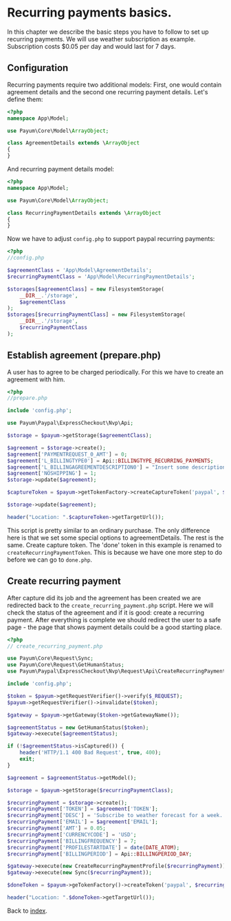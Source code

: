  # Recurring payments basics.

In this chapter we describe the basic steps you have to follow to set up recurring payments.
We will use weather subscription as example.
Subscription costs $0.05 per day and would last for 7 days.

## Configuration

Recurring payments require two additional models:
First, one would contain agreement details and the second one recurring payment details.
Let's define them:

```php
<?php
namespace App\Model;

use Payum\Core\Model\ArrayObject;

class AgreementDetails extends \ArrayObject
{
}
```

And recurring payment details model:


```php
<?php
namespace App\Model;

use Payum\Core\Model\ArrayObject;

class RecurringPaymentDetails extends \ArrayObject
{
}
```

Now we have to adjust `config.php` to support paypal recurring payments:

```php
<?php
//config.php

$agreementClass = 'App\Model\AgreementDetails';
$recurringPaymentClass = 'App\Model\RecurringPaymentDetails';

$storages[$agreementClass] = new FilesystemStorage(
    __DIR__.'/storage',
    $agreementClass
);
$storages[$recurringPaymentClass] = new FilesystemStorage(
    __DIR__.'/storage',
    $recurringPaymentClass
);
```

## Establish agreement (prepare.php)

A user has to agree to be charged periodically.
For this we have to create an agreement with him.

```php
<?php
//prepare.php

include 'config.php';

use Payum\Paypal\ExpressCheckout\Nvp\Api;

$storage = $payum->getStorage($agreementClass);

$agreement = $storage->create();
$agreement['PAYMENTREQUEST_0_AMT'] = 0;
$agreement['L_BILLINGTYPE0'] = Api::BILLINGTYPE_RECURRING_PAYMENTS;
$agreement['L_BILLINGAGREEMENTDESCRIPTION0'] = "Insert some description here";
$agreement['NOSHIPPING'] = 1;
$storage->update($agreement);

$captureToken = $payum->getTokenFactory->createCaptureToken('paypal', $agreement, 'create_recurring_payment.php');

$storage->update($agreement);

header("Location: ".$captureToken->getTargetUrl());
```

This script is pretty similar to an ordinary purchase.
The only difference here is that we set some special options to agreementDetails.
The rest is the same. Create capture token.
The 'done' token in this example is renamed to `createRecurringPaymentToken`.
This is because we have one more step to do before we can go to `done.php`.

## Create recurring payment

After capture did its job and the agreement has been created we are redirected back to the `create_recurring_payment.php` script.
Here we will check the status of the agreement and if it is good: create a recurring payment.
After everything is complete we should redirect the user to a safe page - the page that shows payment details could be a good starting place.

```php
<?php
// create_recurring_payment.php

use Payum\Core\Request\Sync;
use Payum\Core\Request\GetHumanStatus;
use Payum\Paypal\ExpressCheckout\Nvp\Request\Api\CreateRecurringPaymentProfile;

include 'config.php';

$token = $payum->getRequestVerifier()->verify($_REQUEST);
$payum->getRequestVerifier()->invalidate($token);

$gateway = $payum->getGateway($token->getGatewayName());

$agreementStatus = new GetHumanStatus($token);
$gateway->execute($agreementStatus);

if (!$agreementStatus->isCaptured()) {
    header('HTTP/1.1 400 Bad Request', true, 400);
    exit;
}

$agreement = $agreementStatus->getModel();

$storage = $payum->getStorage($recurringPaymentClass);

$recurringPayment = $storage->create();
$recurringPayment['TOKEN'] = $agreement['TOKEN'];
$recurringPayment['DESC'] = 'Subscribe to weather forecast for a week. It is 0.05$ per day.';
$recurringPayment['EMAIL'] = $agreement['EMAIL'];
$recurringPayment['AMT'] = 0.05;
$recurringPayment['CURRENCYCODE'] = 'USD';
$recurringPayment['BILLINGFREQUENCY'] = 7;
$recurringPayment['PROFILESTARTDATE'] = date(DATE_ATOM);
$recurringPayment['BILLINGPERIOD'] = Api::BILLINGPERIOD_DAY;

$gateway->execute(new CreateRecurringPaymentProfile($recurringPayment));
$gateway->execute(new Sync($recurringPayment));

$doneToken = $payum->geTokenFactory()->createToken('paypal', $recurringPayment, 'done.php');

header("Location: ".$doneToken->getTargetUrl());
```

Back to [index](index.md).
